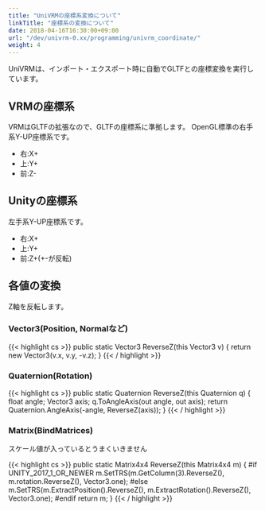 ```yaml
---
title: "UniVRMの座標系変換について"
linkTitle: "座標系の変換について"
date: 2018-04-16T16:30:00+09:00
url: "/dev/univrm-0.xx/programming/univrm_coordinate/"
weight: 4
---
```


UniVRMは、インポート・エクスポート時に自動でGLTFとの座標変換を実行しています。

## VRMの座標系

VRMはGLTFの拡張なので、GLTFの座標系に準拠します。
OpenGL標準の右手系Y-UP座標系です。

* 右:X+
* 上:Y+
* 前:Z-

## Unityの座標系

左手系Y-UP座標系です。

* 右:X+
* 上:Y+
* 前:Z+(+-が反転)

## 各値の変換

Z軸を反転します。

### Vector3(Position, Normalなど)

{{< highlight cs >}}
public static Vector3 ReverseZ(this Vector3 v)
{
    return new Vector3(v.x, v.y, -v.z);
}
{{< / highlight >}}

### Quaternion(Rotation)

{{< highlight cs >}}
public static Quaternion ReverseZ(this Quaternion q)
{
    float angle;
    Vector3 axis;
    q.ToAngleAxis(out angle, out axis);
    return Quaternion.AngleAxis(-angle, ReverseZ(axis));
}
{{< / highlight >}}

### Matrix(BindMatrices)

スケール値が入っているとうまくいきません

{{< highlight cs >}}
public static Matrix4x4 ReverseZ(this Matrix4x4 m)
{
#if UNITY_2017_1_OR_NEWER
    m.SetTRS(m.GetColumn(3).ReverseZ(), m.rotation.ReverseZ(), Vector3.one);
#else
    m.SetTRS(m.ExtractPosition().ReverseZ(), m.ExtractRotation().ReverseZ(), Vector3.one);
#endif
    return m;
}
{{< / highlight >}}
